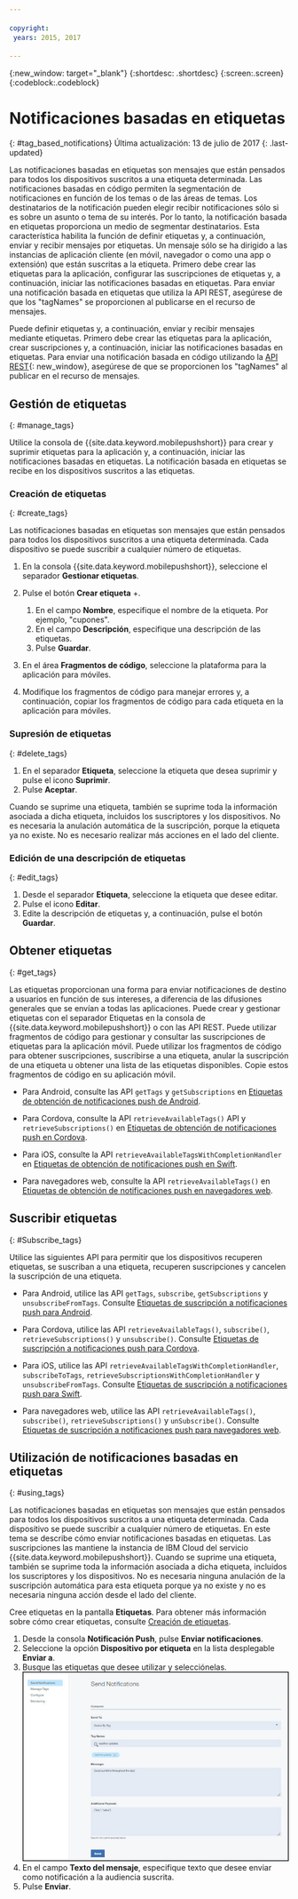```yaml
---

copyright:
 years: 2015, 2017

---
```


{:new_window: target="_blank"}
{:shortdesc: .shortdesc}
{:screen:.screen}
{:codeblock:.codeblock}

# Notificaciones basadas en etiquetas
{: #tag_based_notifications}
Última actualización: 13 de julio de 2017
{: .last-updated}

Las notificaciones basadas en etiquetas son mensajes que están pensados para todos los dispositivos suscritos a una etiqueta determinada. Las notificaciones basadas en código permiten la segmentación de notificaciones en función de los temas o de las áreas de temas. Los destinatarios de la notificación pueden elegir recibir notificaciones sólo si es sobre un asunto o tema de su interés. Por lo tanto, la notificación basada en etiquetas proporciona un medio de segmentar destinatarios. Esta característica habilita la función de definir etiquetas y, a continuación, enviar y recibir mensajes por etiquetas. Un mensaje sólo se ha dirigido a las instancias de aplicación cliente (en móvil, navegador o como una app o extensión) que están suscritas a la etiqueta. Primero debe crear las etiquetas para la aplicación, configurar las suscripciones de etiquetas y, a continuación, iniciar las notificaciones basadas en etiquetas. Para enviar una notificación basada en etiquetas que utiliza la API REST, asegúrese de que los "tagNames" se proporcionen al publicarse en el recurso de mensajes.

Puede definir etiquetas y, a continuación, enviar y recibir mensajes mediante etiquetas. Primero debe crear las etiquetas para la aplicación, crear suscripciones y, a continuación, iniciar las notificaciones basadas en etiquetas. Para enviar una notificación basada en código utilizando la [API REST](https://imfpush.{DomainName}/imfpush/){: new_window}, asegúrese de que se proporcionen los "tagNames" al publicar en el recurso de mensajes.


## Gestión de etiquetas
{: #manage_tags}

Utilice la consola de {{site.data.keyword.mobilepushshort}} para crear y suprimir etiquetas para la aplicación y, a continuación, iniciar las notificaciones basadas en etiquetas. La notificación basada en etiquetas se recibe en los dispositivos suscritos a las etiquetas.


### Creación de etiquetas
{: #create_tags}

Las notificaciones basadas en etiquetas son mensajes que están pensados para todos los dispositivos suscritos a una etiqueta determinada. Cada dispositivo se puede suscribir a cualquier número de etiquetas. 

1. En la consola {{site.data.keyword.mobilepushshort}}, seleccione el separador **Gestionar etiquetas**.
1. Pulse el botón **Crear etiqueta** +.   
   1. En el campo **Nombre**, especifique el nombre de la etiqueta. Por ejemplo, "cupones".
   1. En el campo **Descripción**, especifique una descripción de las etiquetas.
   1. Pulse **Guardar**.

1. En el área **Fragmentos de código**, seleccione la plataforma para la aplicación para móviles.
1. Modifique los fragmentos de código para manejar errores y, a continuación, copiar los fragmentos de código para cada etiqueta en la aplicación para móviles.

### Supresión de etiquetas
{: #delete_tags}

1. En el separador **Etiqueta**, seleccione la etiqueta que desea suprimir y pulse el icono **Suprimir**.
1. Pulse **Aceptar**.

Cuando se suprime una etiqueta, también se suprime toda la información asociada a dicha etiqueta, incluidos los suscriptores y los dispositivos. No es necesaria la anulación automática de la suscripción, porque la etiqueta ya no existe. No es necesario realizar más acciones en el lado del cliente.

### Edición de una descripción de etiquetas
{: #edit_tags}

1. Desde el separador **Etiqueta**, seleccione la etiqueta que desee editar.
1. Pulse el icono **Editar**.
1. Edite la descripción de etiquetas y, a continuación, pulse el botón **Guardar**.

## Obtener etiquetas
{: #get_tags}

Las etiquetas proporcionan una forma para enviar notificaciones de destino a usuarios en función de sus intereses, a diferencia de las difusiones generales que se envían a todas las aplicaciones. Puede crear y gestionar etiquetas con el separador Etiquetas en la consola de {{site.data.keyword.mobilepushshort}} o con las API REST. Puede utilizar fragmentos de código para gestionar y consultar las suscripciones de etiquetas para la aplicación móvil. Puede utilizar los fragmentos de código para obtener suscripciones, suscribirse a una etiqueta, anular la suscripción de una etiqueta u obtener una lista de las etiquetas disponibles. Copie estos fragmentos de código en su aplicación móvil.


- Para Android, consulte las API `getTags` y `getSubscriptions` en  [Etiquetas de obtención de notificaciones push de Android](https://github.com/ibm-bluemix-mobile-services/bms-clientsdk-cordova-plugin-push/tree/Doc#ios-app).

- Para Cordova, consulte la API `retrieveAvailableTags()` API y `retrieveSubscriptions()` en [Etiquetas de obtención de notificaciones push en Cordova](https://github.com/ibm-bluemix-mobile-services/bms-clientsdk-cordova-plugin-push/tree/Doc#push-notification-service-tags).

- Para iOS, consulte la API `retrieveAvailableTagsWithCompletionHandler` en [Etiquetas de obtención de notificaciones push en Swift](https://github.com/ibm-bluemix-mobile-services/bms-clientsdk-swift-push/tree/Doc#retrieve-tags).

- Para navegadores web, consulte la API `retrieveAvailableTags()` en [Etiquetas de obtención de notificaciones push en navegadores web](https://github.com/ibm-bluemix-mobile-services/bms-clientsdk-javascript-webpush/blob/Doc/README.md#push-notification-service-tags).


## Suscribir etiquetas
{: #Subscribe_tags}

Utilice las siguientes API para permitir que los dispositivos recuperen etiquetas, se suscriban a una etiqueta, recuperen suscripciones y cancelen la suscripción de una etiqueta.

- Para Android, utilice las API `getTags`, `subscribe`, `getSubscriptions` y `unsubscribeFromTags`. Consulte [Etiquetas de suscripción a notificaciones push para Android](https://github.com/ibm-bluemix-mobile-services/bms-clientsdk-android-push/tree/Doc#push-notification-service-tags).

- Para Cordova, utilice las API `retrieveAvailableTags()`, `subscribe()`, `retrieveSubscriptions()` y `unsubscribe()`. Consulte [Etiquetas de suscripción a notificaciones push para Cordova](https://github.com/ibm-bluemix-mobile-services/bms-clientsdk-cordova-plugin-push/tree/Doc#push-notification-service-tags).

- Para iOS, utilice las API `retrieveAvailableTagsWithCompletionHandler`, `subscribeToTags`, `retrieveSubscriptionsWithCompletionHandler` y `unsubscribeFromTags`. Consulte [Etiquetas de suscripción a notificaciones push para Swift](https://github.com/ibm-bluemix-mobile-services/bms-clientsdk-swift-push/tree/Doc#push-notification-service-tags).

- Para navegadores web, utilice las API `retrieveAvailableTags()`, `subscribe()`, `retrieveSubscriptions()` y `unSubscribe()`. Consulte [Etiquetas de suscripción a notificaciones push para navegadores web](https://github.com/ibm-bluemix-mobile-services/bms-clientsdk-javascript-webpush/blob/Doc/README.md#push-notification-service-tags).

## Utilización de notificaciones basadas en etiquetas
{: #using_tags}

Las notificaciones basadas en etiquetas son mensajes que están pensados para todos los dispositivos suscritos a una etiqueta determinada. Cada dispositivo se puede suscribir a cualquier número de etiquetas. En este tema se describe cómo enviar notificaciones basadas en etiquetas. Las suscripciones las mantiene la instancia de IBM Cloud del servicio {{site.data.keyword.mobilepushshort}}. Cuando se suprime una etiqueta, también se suprime toda la información asociada a dicha etiqueta, incluidos los suscriptores y los dispositivos. No es necesaria ninguna anulación de la suscripción automática para esta etiqueta porque ya no existe y no es necesaria ninguna acción desde el lado del cliente.

Cree etiquetas en la pantalla **Etiquetas**. Para obtener más información sobre cómo crear etiquetas, consulte [Creación de etiquetas](t_manage_tags.html).

1. Desde la consola **Notificación Push**, pulse **Enviar notificaciones**.
1. Seleccione la opción **Dispositivo por etiqueta** en la lista desplegable **Enviar a**.
1. Busque las etiquetas que desee utilizar y selecciónelas.
![Pantalla de notificaciones](images/tag_notification.jpg)
1. En el campo **Texto del mensaje**, especifique texto que desee enviar como notificación a la audiencia suscrita.
1. Pulse **Enviar**.

